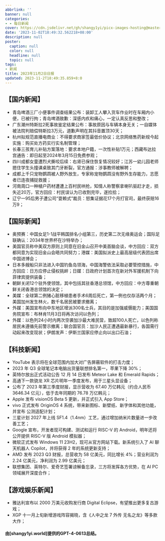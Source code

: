 ```yaml
---
abbrlink: ''
banner: null
categories:
- - 每日新闻
cover: https://cdn.jsdelivr.net/gh/shangy1yi/picx-images-hosting@master/FWT8cXaVEAA2C4h.2h81q1m596.webp
date: '2023-11-02T18:49:32.562218+08:00'
description: null
poster:
  caption: null
  color: null
  headline: null
  topic: null
tags:
- 新闻
title: 2023年11月2日日报
updated: 2023-11-2T18:49:35.859+8:0
---
```

## 【国内新闻】

* 青岛啤酒三厂小便事件调查结果公布：装卸工人攀入货车作业时在车厢内小便，已被行拘；青岛啤酒致歉：深感内疚和痛心，一定认真反思和整改；
* 广东潮州特斯拉2死事故鉴定结果公布：事故原因与车辆本身无关；一自媒体被法院判赔偿特斯拉3万元，道歉声明在其抖音置顶30天；
* 杭州拟规范直播电商业：不得要求商家签最低价协议；北京网络售药新规今起实施：购买处方药实行实名制管理；
* 长春三孩育儿补贴方案落地：要求本地户籍，一次性补贴1万元；西藏布达拉宫通告：即日起至2024年3月15日免费参观；
* 四川成都女童遭烈犬撕咬后续：右肾已保住恢复情况较好；江苏一幼儿园老师摁住学生头撞课桌致其门牙断裂，官方通报：涉事教师被解聘；
* 成都上千只宠物鹦鹉被人野外放生，专家称宠物鹦鹉没有野外生存能力，志愿者已连夜捕捉救援；
* 河南周口一种植户药材遭遭上百村民哄抢，知情人称警察拿喇叭驱赶才走，损失近20万，官方回应：村民误认为已收割完毕，遂捡拾；
* 辽宁一95后男子遭公司“耍赖式”裁员：怒集证据花17个月打官司，最终获赔16万9；

## 【国际新闻】

* 奥预赛：中国女足1-1战平韩国排名小组第三，历史第二次无缘奥运会；国际足联确认：2034年世界杯在沙特举办；
* 美国官员称中美双方原则上同意在旧金山召开中美首脑会谈，中方回应：双方都同意为实现旧金山会晤共同努力；港媒：美国拟派史上最高层级代表团出席中国进博会；
* 日本多艘船只非法进入中国钓鱼岛领海，中国海警依法采取必要管控措施，中方回应：日方应停止侵权挑衅；日媒：日政府计划首次在新对外军援机制下向菲律宾提供装备；
* 朝鲜关闭12个驻外使领馆，其中包括其驻香港总领馆，中方回应：中方尊重朝鲜关闭香港总领馆的决定；
* 美媒：全球第二例猪心脏移植患者手术6周后死亡，第一例也仅存活两个月；美国加州发生林火，数千名居民被要求撤离；
* 外媒：美国宣布向中东地区增派300名士兵，其目的是加强威慑能力；美国国务院宣布：布林肯11月3日将再次访问以色列；
* 外媒：以色列24小时内两次空袭加沙最大难民营，致超100人死亡，以色列称居民未遵循先前警示撤离；联合国官员：加沙人民正遭遇最新暴行，各国需行动起来改变现状；伊朗发声：伊斯兰国家应停止向以出口石油；

## 【科技新闻】

* YouTube 表示将在全球范围内加大对广告屏蔽软件的打击力度；
* 2023 年 Q3 全球笔记本电脑出货量联想排名第一，苹果下降 30%；
* 英特尔放出正式活动公告 12 月 14 日发布 Meteor Lake 和 Emerald Rapids；
* 高通下一款骁龙 XR 芯片明年一季度发布，用于三星头显设备；
* 公布了 2023 年第三季度财报，显示营收为 67.40 万亿韩元（约合人民币 3646.34 亿元），低于去年同期的 76.78 万亿韩元；
* Apple 发布 visionOS Beta 5 更新，并正式引入 App Store；
* vivo 正式发布 OriginOS 4 系统，带来新图标、新壁纸、新字体和其他功能，并宣布 公测适配计划；
* 三星计划 2027 年上线 SF1.4（1.4nm）工艺，通过增加纳米片数量进一步改善工艺；
* Google 宣布，开发者现可构建、测试和运行 RISC-V 的 Android，明年还将公开提供 RISC-V 版 Android 模拟器；
* 微软正式发布 Windows 11 23H2，现可从官方网站下载。新系统引入了 AI 聊天机器人 Copilot，并将获得 2 年的系统更新支持；
* AMD 发布 2023 Q3 财报，总营收为 58 亿美元，同比增长 4%；营业利润为 2.24 亿美元，净利润为 2.99 亿美元；
* 联想集团、英特尔、爱奇艺签署谅解备忘录，三方将发挥各方优势，在 AI PC 领域展开深度合作；

## 【游戏娱乐新闻】

* 雅达利宣布以 2000 万美元收购发行商 Digital Eclipse，有望推出更多复古游戏；
* XGP 十一月上旬新增游戏阵容揭晓，含《人中之龙 7 外传 无名之龙》等多款大作；

#### 由[shangy1yi.world]提供的GPT-4-0613总结。
